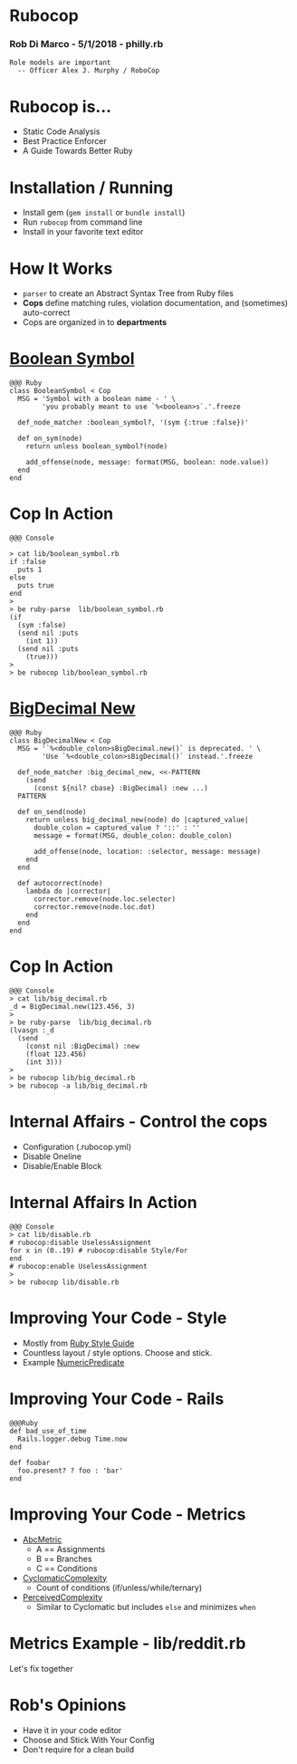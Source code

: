 <!SLIDE   subsection>
# Rubocop #

### Rob Di Marco - 5/1/2018 - philly.rb

    Role models are important
      -- Officer Alex J. Murphy / RoboCop

<!SLIDE >
# Rubocop is...

* Static Code Analysis
* Best Practice Enforcer
* A Guide Towards Better Ruby

<!SLIDE>
# Installation / Running

* Install gem (`gem install` or `bundle install`)
* Run `rubocop` from command line
* Install in your favorite text editor

<!SLIDE>
# How It Works

* `parser` to create an Abstract Syntax Tree from Ruby files
* __Cops__ define matching rules, violation documentation, and (sometimes) auto-correct
* Cops are organized in to __departments__

<!SLIDE>
# [Boolean Symbol](https://github.com/bbatsov/rubocop/blob/master/lib/rubocop/cop/lint/boolean_symbol.rb)
    @@@ Ruby
    class BooleanSymbol < Cop
      MSG = 'Symbol with a boolean name - ' \
            'you probably meant to use `%<boolean>s`.'.freeze

      def_node_matcher :boolean_symbol?, '(sym {:true :false})'

      def on_sym(node)
        return unless boolean_symbol?(node)

        add_offense(node, message: format(MSG, boolean: node.value))
      end
    end

<!SLIDE>
# Cop In Action

    @@@ Console

    > cat lib/boolean_symbol.rb
    if :false
      puts 1
    else
      puts true
    end
    >
    > be ruby-parse  lib/boolean_symbol.rb
    (if
      (sym :false)
      (send nil :puts
        (int 1))
      (send nil :puts
        (true)))
    >
    > be rubocop lib/boolean_symbol.rb


<!SLIDE>
# [BigDecimal New](https://github.com/bbatsov/rubocop/blob/master/lib/rubocop/cop/lint/big_decimal_new.rb)

    @@@ Ruby
    class BigDecimalNew < Cop
      MSG = '`%<double_colon>sBigDecimal.new()` is deprecated. ' \
            'Use `%<double_colon>sBigDecimal()` instead.'.freeze

      def_node_matcher :big_decimal_new, <<-PATTERN
        (send
          (const ${nil? cbase} :BigDecimal) :new ...)
      PATTERN

      def on_send(node)
        return unless big_decimal_new(node) do |captured_value|
          double_colon = captured_value ? '::' : ''
          message = format(MSG, double_colon: double_colon)

          add_offense(node, location: :selector, message: message)
        end
      end

      def autocorrect(node)
        lambda do |corrector|
          corrector.remove(node.loc.selector)
          corrector.remove(node.loc.dot)
        end
      end
    end

<!SLIDE>
# Cop In Action

    @@@ Console
    > cat lib/big_decimal.rb
    _d = BigDecimal.new(123.456, 3)
    >
    > be ruby-parse  lib/big_decimal.rb
    (lvasgn :_d
      (send
        (const nil :BigDecimal) :new
        (float 123.456)
        (int 3)))
    >
    > be rubocop lib/big_decimal.rb
    > be rubocop -a lib/big_decimal.rb

<!SLIDE>
# Internal Affairs - Control the cops

* Configuration (.rubocop.yml)
* Disable Oneline
* Disable/Enable Block

<!SLIDE>
# Internal Affairs In Action

    @@@ Console
    > cat lib/disable.rb
    # rubocop:disable UselessAssignment
    for x in (0..19) # rubocop:disable Style/For
    end
    # rubocop:enable UselessAssignment
    >
    > be rubocop lib/disable.rb


<!SLIDE>
# Improving Your Code - Style

* Mostly from [Ruby Style Guide](https://github.com/bbatsov/ruby-style-guide)
* Countless layout / style options. Choose and stick.
* Example [NumericPredicate](http://rubocop.readthedocs.io/en/latest/cops_style/#stylenumericpredicate)

<!SLIDE>
# Improving Your Code - Rails

    @@@Ruby
    def bad_use_of_time
      Rails.logger.debug Time.now
    end

    def foobar
      foo.present? ? foo : 'bar'
    end

<!SLIDE>
# Improving Your Code - Metrics

* [AbcMetric](http://c2.com/cgi/wiki?AbcMetric)
  * A == Assignments
  * B == Branches
  * C == Conditions
* [CyclomaticComplexity](http://c2.com/cgi/wiki?CyclomaticComplexityMetric)
  * Count of conditions (if/unless/while/ternary)
* [PerceivedComplexity](http://c2.com/cgi/wiki?CyclomaticComplexityMetric)
  * Similar to Cyclomatic but includes `else` and minimizes `when`

<!SLIDE>
# Metrics Example - lib/reddit.rb

Let's fix together

<!SLIDE>
# Rob's Opinions

* Have it in your code editor
* Choose and Stick With Your Config
* Don't require for a clean build